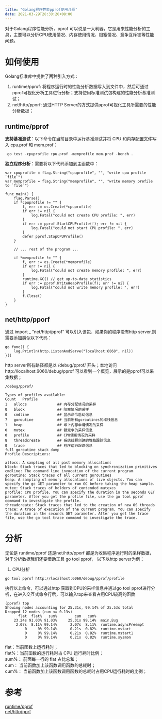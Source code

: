 ```yaml
---
title: "Golang程序性能pprof使用介绍"
date: 2021-03-29T20:30:20+08:00
---
```


对于Golang程序性能分析，pprof 可以说是一大利器，它是用来性能分析的工具，主要可以分析CPU使用情况、内存使用情况、阻塞情况、竞争互斥锁等性能问题。

# 如何使用
Golang标准库中提供了两种引入方式：
1. runtime/pprof: 将程序运行时的性能分析数据写入到文件中，然后可通过pprof可视化分析工具进行分析；支持使用标准测试包构建的性能分析基准测试；
2. net/http/pporf: 通过HTTP Server的方式提供pprof可视化工具所需要的性能分析数据；
## runtime/pprof 
**支持基准测试**：以下命令在当前目录中运行基准测试并将 CPU 和内存配置文件写入 cpu.prof 和 mem.prof：
```shell
 go test -cpuprofile cpu.prof -memprofile mem.prof -bench .
```
**独立程序分析**：需要将以下代码添加到主函数中：
```golang
var cpuprofile = flag.String("cpuprofile", "", "write cpu profile `file`")
var memprofile = flag.String("memprofile", "", "write memory profile to `file`")

func main() {
    flag.Parse()
    if *cpuprofile != "" {
        f, err := os.Create(*cpuprofile)
        if err != nil {
            log.Fatal("could not create CPU profile: ", err)
        }
        if err := pprof.StartCPUProfile(f); err != nil {
            log.Fatal("could not start CPU profile: ", err)
        }
        defer pprof.StopCPUProfile()
    }

    // ... rest of the program ...

    if *memprofile != "" {
        f, err := os.Create(*memprofile)
        if err != nil {
            log.Fatal("could not create memory profile: ", err)
        }
        runtime.GC() // get up-to-date statistics
        if err := pprof.WriteHeapProfile(f); err != nil {
            log.Fatal("could not write memory profile: ", err)
        }
        f.Close()
    }
}
```
## net/http/pporf
通过 import _ "net/http/pprof" 可以引入该包，如果你的程序没有http server,则需要添加类似以下代码：
```golang
go func() {
	log.Println(http.ListenAndServe("localhost:6060", nil))
}()
```
http server所有路径都是以 /debug/pprof/ 开头；本地访问 http://localhost:6060/debug/pprof 可以看到一个概览，展示的是pprof可以采集数据；
```shell 
/debug/pprof/

Types of profiles available:
Count	Profile
1	allocs              ## 内存分配情况的采样
0	block               ## 阻塞情况的采样
0	cmdline             ## 显示命令启动信息
7	goroutine           ## 当前所有goroutines的堆栈信息
1	heap                ## 堆上内存申请情况的采样
0	mutex               ## 锁竞争的采样信息
0	profile             ## CPU使用情况的采样
8	threadcreate        ## 系统线程创建的堆栈跟踪信息
0	trace               ## 程序运行跟踪信息
full goroutine stack dump
Profile Descriptions:

allocs: A sampling of all past memory allocations
block: Stack traces that led to blocking on synchronization primitives
cmdline: The command line invocation of the current program
goroutine: Stack traces of all current goroutines
heap: A sampling of memory allocations of live objects. You can specify the gc GET parameter to run GC before taking the heap sample.
mutex: Stack traces of holders of contended mutexes
profile: CPU profile. You can specify the duration in the seconds GET parameter. After you get the profile file, use the go tool pprof command to investigate the profile.
threadcreate: Stack traces that led to the creation of new OS threads
trace: A trace of execution of the current program. You can specify the duration in the seconds GET parameter. After you get the trace file, use the go tool trace command to investigate the trace.
```


# 分析
无论是 runtime/pprof 还是net/http/pporf 都是为收集程序运行时的采样数据， 对于分析数据我们还要借助工具 go tool pprof， 以下以http server为例：

1. CPU分析

```sbtshell
go tool pprof http://localhost:6060/debug/pprof/profile
```
执行以上命令，可以通过http 获取到CPU的采样信息并通过go tool pprof进行分析，在进入交互式命令行后，可以输入top来查看占用CPU较高的函数
```sbtshell
(pprof) top
Showing nodes accounting for 25.31s, 99.14% of 25.53s total
Dropped 12 nodes (cum <= 0.13s)
      flat  flat%   sum%        cum   cum%
    23.24s 91.03% 91.03%     25.31s 99.14%  main.Bug
     2.07s  8.11% 99.14%      2.07s  8.11%  runtime.asyncPreempt
         0     0% 99.14%      0.21s  0.82%  runtime.mstart
         0     0% 99.14%      0.21s  0.82%  runtime.mstart1
         0     0% 99.14%      0.21s  0.82%  runtime.sysmon
```
flat：当前函数上运行耗时；  
flat%：当前函数的运行耗时占 CPU 运行耗时比例；  
sum%： 前面每一行的 flat 占比总和；  
cum： 当前函数加上该函数调用函数的总耗时；   
cum%： 当前函数加上该函数调用函数的总耗时占用CPU运行耗时的比例；


  



# 参考
[runtime/pprof](https://pkg.go.dev/runtime/pprof)  
[net/http/pprf](https://pkg.go.dev/net/http/pprof)

